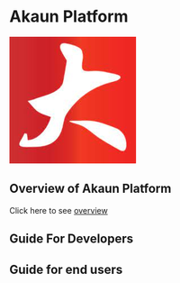 # Akaun Platform

![BigLedger Logo](bigledger_logo.jpeg)


## Overview of Akaun Platform

Click here to see [overview](https://github.com/akaun/Platform-Guide)

## Guide For Developers


## Guide for end users

